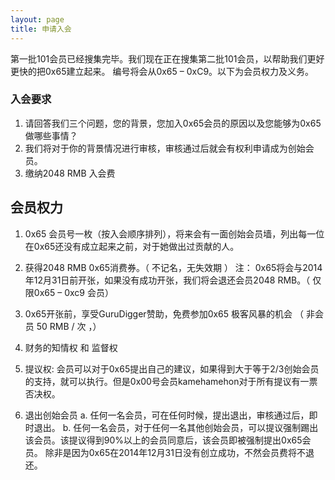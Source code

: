 ```yaml
---
layout: page
title: 申请入会
---
```


第一批101会员已经搜集完毕。我们现在正在搜集第二批101会员，以帮助我们更好更快的把0x65建立起来。
编号将会从0x65 – 0xC9。以下为会员权力及义务。

### 入会要求 ###
1. 请回答我们三个问题，您的背景，您加入0x65会员的原因以及您能够为0x65做哪些事情？
2. 我们将对于你的背景情况进行审核，审核通过后就会有权利申请成为创始会员。
3. 缴纳2048 RMB 入会费

## 会员权力 ###
1. 0x65 会员号一枚（按入会顺序排列），将来会有一面创始会员墙，列出每一位在0x65还没有成立起来之前，对于她做出过贡献的人。

2. 获得2048 RMB 0x65消费券。（ 不记名，无失效期 ）
注： 0x65将会与2014年12月31日前开张，如果没有成功开张，我们将会退还会员2048 RMB。（ 仅限0x65 – 0xc9 会员）

3. 0x65开张前，享受GuruDigger赞助，免费参加0x65 极客风暴的机会 （ 非会员 50 RMB / 次 ，）

4. 财务的知情权 和 监督权

5. 提议权: 会员可以对于0x65提出自己的建议，如果得到大于等于2/3创始会员的支持，就可以执行。但是0x00号会员kamehamehon对于所有提议有一票否决权。

6. 退出创始会员
    a. 任何一名会员，可在任何时候，提出退出，审核通过后，即时退出。
    b. 任何一名会员，对于任何一名其他创始会员，可以提议强制踢出该会员。该提议得到90%以上的会员同意后，该会员即被强制提出0x65会员。
除非是因为0x65在2014年12月31日没有创立成功，不然会员费将不退还。



<script src='https://jinshuju.net/f/ojSYt9/embedded.js?banner=show&height=257'>
</script>
